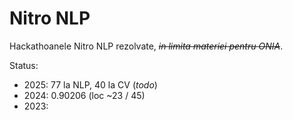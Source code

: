 # Nitro NLP

Hackathoanele Nitro NLP rezolvate, ~~_in limita materiei pentru ONIA_~~.

Status:

- 2025: 77 la NLP, 40 la CV (_todo_)
- 2024: 0.90206 (loc ~23 / 45)
- 2023:
